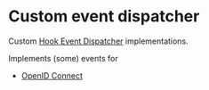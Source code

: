 # Custom event dispatcher

Custom [Hook Event Dispatcher](https://www.drupal.org/project/hook_event_dispatcher) implementations.

Implements (some) events for

* [OpenID Connect](https://drupal.org/project/openid_connect)
